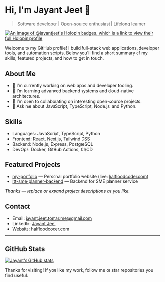 # Hi, I'm Jayant Jeet 👋

> Software developer | Open-source enthusiast | Lifelong learner

[![An image of @jayantjeet's Holopin badges, which is a link to view their full Holopin profile](https://holopin.me/jayantjeet)](https://holopin.io/@jayantjeet)

Welcome to my GitHub profile! I build full-stack web applications, developer tools, and automation scripts. Below you'll find a short summary of my skills, featured projects, and how to get in touch.

## About Me

- 🔭 I’m currently working on web apps and developer tooling.
- 🌱 I’m learning advanced backend systems and cloud-native architectures.
- 👯 I’m open to collaborating on interesting open-source projects.
- 💬 Ask me about JavaScript, TypeScript, Node.js, and Python.

## Skills

- Languages: JavaScript, TypeScript, Python
- Frontend: React, Next.js, Tailwind CSS
- Backend: Node.js, Express, PostgreSQL
- DevOps: Docker, GitHub Actions, CI/CD

## Featured Projects

- [my-portfolio](https://github.com/Jayant-Jeet/my-portfolio) — Personal portfolio website (live: [halfloodcoder.com](https://www.halfbloodcoder.com/))
- [ltt-sme-planner-backend](https://github.com/Jayant-Jeet/ltt-sme-planner-backend) — Backend for SME planner service

_Thanks — replace or expand project descriptions as you like._

## Contact

- Email: [jayant.jeet.tomar.me@gmail.com](mailto:jayant.jeet.tomar.me@gmail.com)
- LinkedIn: [Jayant Jeet](https://www.linkedin.com/in/jjtomar/)
- Website: [halfloodcoder.com](https://www.halfloodcoder.com/)

---

## GitHub Stats

[![Jayant's GitHub stats](https://github-readme-stats.vercel.app/api?username=Jayant-Jeet&show_icons=true&theme=default)](https://github.com/Jayant-Jeet)

Thanks for visiting! If you like my work, follow me or star repositories you find useful.
